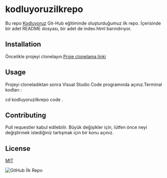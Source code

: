 # kodluyoruzilkrepo
Bu repo [Kodluyoruz](https://www.kodluyoruz.org/) Git-Hub eğitiminde oluşturduğumuz ilk repo. İçerisinde
bir adet README dosyası, bir adet de index.html barındırıyor.

## Installation

Öncelikle projeyi clonelayın.[Proje clonelama linki](https://github.com/afaki16/kodluyoruzilkrepo.git)

## Usage

Projeyi cloneladıktan sonra Visual Studio Code programında açınız.Terminal kodları :

cd kodluyoruzilkrepo
code . 

## Contributing 

Pull requestler kabul edilebilir. Büyük değişikler için, lütfen önce neyi değiştirmek istediğiniz tartışmak
için bir konu açınız.

## License

 [MIT](https://choosealicense.com/)

 ![GitHub İlk Repo](http://www.kodkaynagi.com/wp-content/uploads/2021/05/1_WaaXnUvhvrswhBJSw4YTuQ.png)
